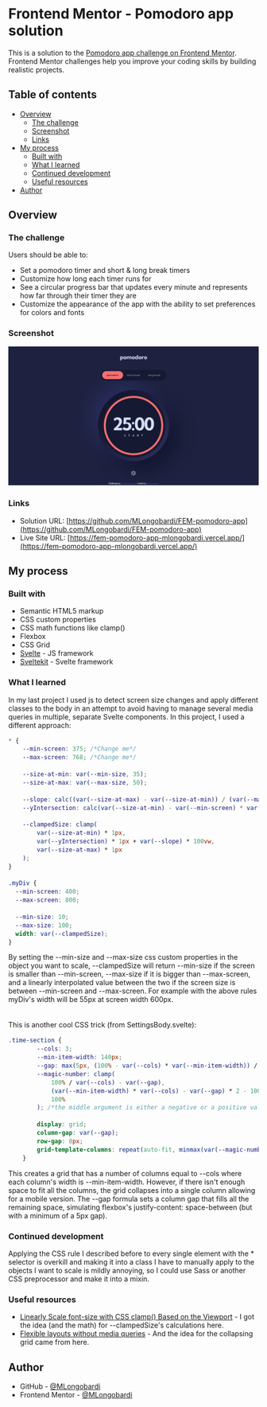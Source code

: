 # Frontend Mentor - Pomodoro app solution

This is a solution to the [Pomodoro app challenge on Frontend Mentor](https://www.frontendmentor.io/challenges/pomodoro-app-KBFnycJ6G). Frontend Mentor challenges help you improve your coding skills by building realistic projects. 

## Table of contents

- [Overview](#overview)
  - [The challenge](#the-challenge)
  - [Screenshot](#screenshot)
  - [Links](#links)
- [My process](#my-process)
  - [Built with](#built-with)
  - [What I learned](#what-i-learned)
  - [Continued development](#continued-development)
  - [Useful resources](#useful-resources)
- [Author](#author)

## Overview

### The challenge

Users should be able to:

- Set a pomodoro timer and short & long break timers
- Customize how long each timer runs for
- See a circular progress bar that updates every minute and represents how far through their timer they are
- Customize the appearance of the app with the ability to set preferences for colors and fonts

### Screenshot

![](./screenshot.png)

### Links

- Solution URL: [https://github.com/MLongobardi/FEM-pomodoro-app](https://github.com/MLongobardi/FEM-pomodoro-app)
- Live Site URL: [https://fem-pomodoro-app-mlongobardi.vercel.app/](https://fem-pomodoro-app-mlongobardi.vercel.app/)

## My process

### Built with

- Semantic HTML5 markup
- CSS custom properties
- CSS math functions like clamp()
- Flexbox
- CSS Grid
- [Svelte](https://svelte.dev/) - JS framework
- [Sveltekit](https://kit.svelte.dev/) - Svelte framework

### What I learned

In my last project I used js to detect screen size changes and apply different classes to the body in an attempt to avoid having to manage several media queries in multiple, separate Svelte components. In this project, I used a different approach:

```css
* {
	--min-screen: 375; /*Change me*/
	--max-screen: 768; /*Change me*/
	
	--size-at-min: var(--min-size, 35);
	--size-at-max: var(--max-size, 50);
	
	--slope: calc((var(--size-at-max) - var(--size-at-min)) / (var(--max-screen) - var(--min-screen)));
	--yIntersection: calc(var(--size-at-min) - var(--min-screen) * var(--slope));
	
	--clampedSize: clamp(
		var(--size-at-min) * 1px,
		var(--yIntersection) * 1px + var(--slope) * 100vw,
		var(--size-at-max) * 1px
	);
}

.myDiv {
  --min-screen: 400;
  --max-screen: 800;

  --min-size: 10;
  --max-size: 100;
  width: var(--clampedSize);
}
```
By setting the --min-size and --max-size css custom properties in the object you want to scale, --clampedSize will return --min-size if the screen is smaller than --min-screen, --max-size if it is bigger than --max-screen, and a linearly interpolated value between the two if the screen size is between --min-screen and --max-screen. For example with the above rules myDiv's width will be 55px at screen width 600px.
\
\
\
This is another cool CSS trick (from SettingsBody.svelte):
```css
.time-section {
		--cols: 3;
		--min-item-width: 140px;
		--gap: max(5px, (100% - var(--cols) * var(--min-item-width)) / (var(--cols) - 1));
		--magic-number: clamp(
			100% / var(--cols) - var(--gap),
			(var(--min-item-width) * var(--cols) - var(--gap) * 2 - 100%) * 999,
			100%
		); /*the middle argument is either a negative or a positive value that is multiplied by 999, forcing clamp's result to be either the first or the last argument*/
		
		display: grid;
		column-gap: var(--gap);
		row-gap: 8px;
		grid-template-columns: repeat(auto-fit, minmax(var(--magic-number), 1fr));
	}
```
This creates a grid that has a number of columns equal to --cols where each column's width is --min-item-width. However, if there isn't enough space to fit all the columns, the grid collapses into a single column allowing for a mobile version.
The --gap formula sets a column gap that fills all the remaining space, simulating flexbox's justify-content: space-between (but with a minimum of a 5px gap).

### Continued development

Applying the CSS rule I described before to every single element with the * selector is overkill and making it into a class I have to manually apply to the objects I want to scale is mildly annoying, so I could use Sass or another CSS preprocessor and make it into a mixin. 

### Useful resources

- [Linearly Scale font-size with CSS clamp() Based on the Viewport](https://css-tricks.com/linearly-scale-font-size-with-css-clamp-based-on-the-viewport/) - I got the idea (and the math) for --clampedSize's calculations here.
- [Flexible layouts without media queries](https://blog.logrocket.com/flexible-layouts-without-media-queries/) - And the idea for the collapsing grid came from here. 

## Author

- GitHub - [@MLongobardi](https://github.com/MLongobardi)
- Frontend Mentor - [@MLongobardi](https://www.frontendmentor.io/profile/MLongobardi)
